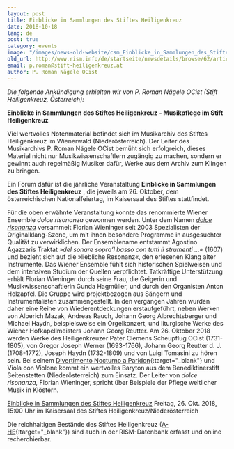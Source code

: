 ```yaml
---
layout: post
title: Einblicke in Sammlungen des Stiftes Heiligenkreuz
date: 2018-10-18
lang: de
post: true
category: events
image: "/images/news-old-website/csm_Einblicke_in_Sammlungen_des_Stiftes_Heiligenkreuz_Illusion_2d2ffe6052.jpg"
old_url: http://www.rism.info/de/startseite/newsdetails/browse/62/article/64/insights-into-the-collections-of-the-heiligenkreuz-monastery-austria.html
email: p.roman@stift-heiligenkreuz.at
author: P. Roman Nägele OCist
---
```



_Die folgende Ankündigung erhielten wir von P. Roman Nägele OCist (Stift Heiligenkreuz, Österreich):_

**Einblicke in Sammlungen des Stiftes Heiligenkreuz**  **- Musikpflege im Stift Heiligenkreuz**

Viel wertvolles Notenmaterial befindet sich im Musikarchiv des Stiftes Heiligenkreuz im Wienerwald (Niederösterreich). Der Leiter des Musikarchivs P. Roman Nägele OCist bemüht sich erfolgreich, dieses Material nicht nur Musikwissenschaftlern zugängig zu machen, sondern er gewinnt auch regelmäßig Musiker dafür, Werke aus dem Archiv zum Klingen zu bringen.

Ein Forum dafür ist die jährliche Veranstaltung **Einblicke in Sammlungen des Stiftes Heiligenkreuz** , die jeweils am 26. Oktober, dem österreichischen Nationalfeiertag, im Kaisersaal des Stiftes stattfindet.

Für die oben erwähnte Veranstaltung konnte das renommierte Wiener Ensemble _dolce risonanza_ gewonnen werden. Unter dem Namen [_dolce risonanza_](https://www.dolcerisonanza.at/ensemble/) versammelt Florian Wieninger seit 2003 Spezialisten der Originalklang-Szene, um mit ihnen besondere Programme in ausgesuchter Qualität zu verwirklichen. Der Ensemblename entstammt Agostino Agazzaris Traktat _»del sonare sopra’l basso con tutti li strumenti …«_ (1607) und bezieht sich auf die »liebliche Resonanz«, den erlesenen Klang alter Instrumente. Das Wiener Ensemble fühlt sich historischen Spielweisen und dem intensiven Studium der Quellen verpflichtet. Tatkräftige Unterstützung erhält Florian Wieninger durch seine Frau, die Geigerin und Musikwissenschaftlerin Gunda Hagmüller, und durch den Organisten Anton Holzapfel. Die Gruppe wird projektbezogen aus Sängern und Instrumentalisten zusammengestellt. In den vergangen Jahren wurden daher eine Reihe von Wiederentdeckungen erstaufgeführt, neben Werken von Alberich Mazak, Andreas Rauch, Johann Georg Albrechtsberger und Michael Haydn, beispielsweise ein Orgelkonzert, und liturgische Werke des Wiener Hofkapellmeisters Johann Georg Reutter. Am 26. Oktober 2018 werden Werke des Heiligenkreuzer Pater Clemens Scheupflug OCist (1731-1805), von Gregor Joseph Werner (1693-1766), Johann Georg Reutter d. J. (1708-1772), Joseph Haydn (1732-1809) und von Luigi Tomasini zu hören sein. Bei seinem [Divertimento Nocturno a Paridon](https://opac.rism.info/search?id=600090616&View=rism){:target="_blank"} und Viola con Violone kommt ein wertvolles Baryton aus dem Benediktinerstift Seitenstetten (Niederösterreich) zum Einsatz. Der Leiter von _dolce risonanza,_ Florian Wieninger, spricht über Beispiele der Pflege weltlicher Musik in Klöstern.

[Einblicke in Sammlungen des Stiftes Heiligenkreuz](/resources-old-website/news/Einblicke_in_Sammlungen_-_Einladung.pdf)
Freitag, 26. Okt. 2018, 15:00 Uhr im Kaisersaal des Stiftes Heiligenkreuz/Niederösterreich



Die reichhaltigen Bestände des Stiftes Heiligenkreuz ([A-HE](https://opac.rism.info/search?View=rism&siglum=A-HE){:target="_blank"}) sind auch in der RISM-Datenbank erfasst und online recherchierbar.


